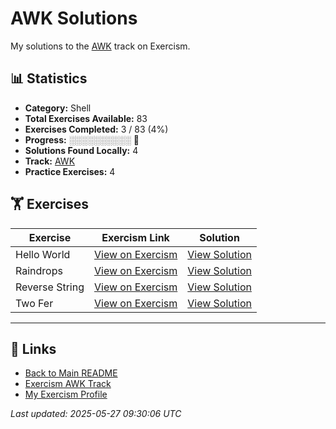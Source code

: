 # AWK Solutions

My solutions to the [AWK](https://exercism.org/tracks/awk) track on Exercism.

## 📊 Statistics

- **Category:** Shell
- **Total Exercises Available:** 83
- **Exercises Completed:** 3 / 83 (4%)
- **Progress:** ░░░░░░░░░░ 🔴
- **Solutions Found Locally:** 4
- **Track:** [AWK](https://exercism.org/tracks/awk)
- **Practice Exercises:** 4

## 🏋️ Exercises

| Exercise | Exercism Link | Solution |
|----------|---------------|----------|
| Hello World | [View on Exercism](https://exercism.org/tracks/awk/exercises/hello-world) | [View Solution](hello-world/README.md) |
| Raindrops | [View on Exercism](https://exercism.org/tracks/awk/exercises/raindrops) | [View Solution](raindrops/README.md) |
| Reverse String | [View on Exercism](https://exercism.org/tracks/awk/exercises/reverse-string) | [View Solution](reverse-string/README.md) |
| Two Fer | [View on Exercism](https://exercism.org/tracks/awk/exercises/two-fer) | [View Solution](two-fer/README.md) |

---

## 🔗 Links

- [Back to Main README](../README.md)
- [Exercism AWK Track](https://exercism.org/tracks/awk)
- [My Exercism Profile](https://exercism.org/profiles/princemuel)

*Last updated: 2025-05-27 09:30:06 UTC*
